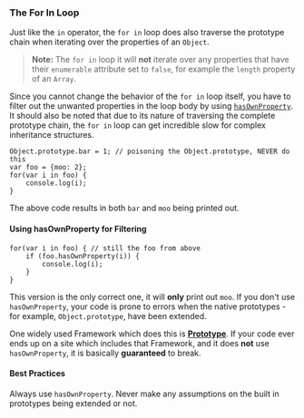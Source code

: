 ### The For In Loop

Just like the `in` operator, the `for in` loop does also traverse the prototype
chain when iterating over the properties of an `Object`.

> **Note:** The `for in` loop it will **not** iterate over any properties that have
> their `enumerable` attribute set to `false`, for example the `length` property of 
> an `Array`.

Since you cannot change the behavior of the `for in` loop itself, you have to
filter out the unwanted properties in the loop body by using 
[`hasOwnProperty`](#hasownproperty). It should also be noted that due to its
nature of traversing the complete prototype chain, the `for in` loop can get
incredible slow for complex inheritance structures.

    Object.prototype.bar = 1; // poisoning the Object.prototype, NEVER do this
    var foo = {moo: 2};
    for(var i in foo) {
        console.log(i);
    }

The above code results in both `bar` and `moo` being printed out.

#### Using hasOwnProperty for Filtering

    for(var i in foo) { // still the foo from above
        if (foo.hasOwnProperty(i)) {
            console.log(i);
        }
    }

This version is the only correct one, it will **only** print out `moo`. If you 
don't use  `hasOwnProperty`, your code is prone to errors when the native 
prototypes - for example, `Object.prototype`, have been extended.

One widely used Framework which does this is [**Prototype**][1]. If your code ever
ends up on a site which includes that Framework, and it does **not** use
`hasOwnProperty`, it is basically **guaranteed** to break.

#### Best Practices
Always use `hasOwnProperty`. Never make any assumptions on the built in 
prototypes being extended or not. 

 [1]: http://www.prototypejs.org/